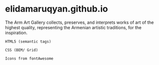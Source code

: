 # elidamaruqyan.github.io

The Arm Art Gallery collects, preserves, and interprets works of art of the highest quality, representing the Armenian artistic traditions, for the inspiration.

`HTML5 (semantic tags)`

`CSS (BEM/ Grid)`

`Icons from fontAwesome`
